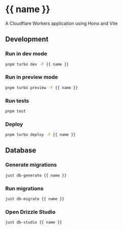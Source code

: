 # {{ name }}

A Cloudflare Workers application using Hono and Vite

## Development

### Run in dev mode

```sh
pnpm turbo dev -F {{ name }}
```

### Run in preview mode

```sh
pnpm turbo preview -F {{ name }}
```

### Run tests

```sh
pnpm test
```

### Deploy

```sh
pnpm turbo deploy -F {{ name }}
```

## Database

### Generate migrations

```sh
just db-generate {{ name }}
```

### Run migrations

```sh
just db-migrate {{ name }}
```

### Open Drizzle Studio

```sh
just db-studio {{ name }}
```

